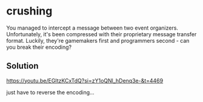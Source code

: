 # crushing

You managed to intercept a message between two event organizers. 
Unfortunately, it's been compressed with their proprietary message transfer format. 
Luckily, they're gamemakers first and programmers second - can you break their encoding?

## Solution

https://youtu.be/EGItzKCxTdQ?si=zY1oQNl_hDenq3e-&t=4469

just have to reverse the encoding...
